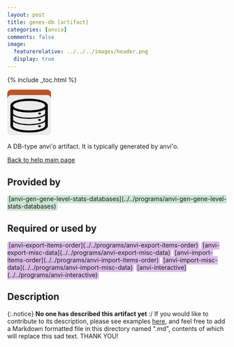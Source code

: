 ```yaml
---
layout: post
title: genes-db [artifact]
categories: [anvio]
comments: false
image:
  featurerelative: ../../../images/header.png
  display: true
---
```



{% include _toc.html %}


<img src="../../images/icons/DB.png" alt="DB" style="width:100px; border:none" />

A DB-type anvi'o artifact. It is typically generated by anvi'o.

[Back to help main page](../../)

## Provided by


<p style="text-align: left" markdown="1"><span style="background:#cbe4d5; padding: 0px 3px 2px 3px; border-radius: 5px;">[anvi-gen-gene-level-stats-databases](../../programs/anvi-gen-gene-level-stats-databases)</span></p>


## Required or used by

<p style="text-align: left" markdown="1"><span style="background:#dcbfe8; padding: 0px 3px 2px 3px; border-radius: 5px;">[anvi-export-items-order](../../programs/anvi-export-items-order)</span> <span style="background:#dcbfe8; padding: 0px 3px 2px 3px; border-radius: 5px;">[anvi-export-misc-data](../../programs/anvi-export-misc-data)</span> <span style="background:#dcbfe8; padding: 0px 3px 2px 3px; border-radius: 5px;">[anvi-import-items-order](../../programs/anvi-import-items-order)</span> <span style="background:#dcbfe8; padding: 0px 3px 2px 3px; border-radius: 5px;">[anvi-import-misc-data](../../programs/anvi-import-misc-data)</span> <span style="background:#dcbfe8; padding: 0px 3px 2px 3px; border-radius: 5px;">[anvi-interactive](../../programs/anvi-interactive)</span></p>

## Description

{:.notice}
**No one has described this artifact yet** :/ If you would like to contribute to its description, please see examples [here](https://github.com/merenlab/anvio/tree/master/anvio/docs), and feel free to add a Markdown formatted file in this directory named ".md", contents of which will replace this sad text. THANK YOU!

